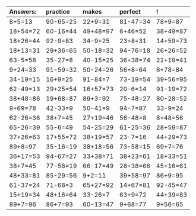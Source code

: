 | Answers: | practice | makes | perfect | ! |
| :--- | :--- | :--- | :--- | :--- |
| 8+5=13 | 90-65=25 | 22+9=31 | 81-47=34 | 78+9=87 | 
| 18+54=72 | 60-16=44 | 49+48=97 | 6+46=52 | 38+49=87 | 
| 18+26=44 | 92-9=83 | 34-9=25 | 23+8=31 | 14+59=73 | 
| 18+13=31 | 29+36=65 | 50-18=32 | 94-76=18 | 26+26=52 | 
| 63-5=58 | 35-27=8 | 40-15=25 | 36+38=74 | 22+19=41 | 
| 9+24=33 | 91-59=32 | 50-24=26 | 56+8=64 | 6+78=84 | 
| 34-19=15 | 16+9=25 | 91-84=7 | 73-19=54 | 39+56=95 | 
| 62-49=13 | 29+25=54 | 16+57=73 | 20-6=14 | 91-19=72 | 
| 38+48=86 | 19+68=87 | 89+3=92 | 75-48=27 | 80-28=52 | 
| 9+69=78 | 42-33=9 | 50-41=9 | 94-7=87 | 33-9=24 | 
| 62-26=36 | 38+7=45 | 27+19=46 | 56-48=8 | 8+48=56 | 
| 65-26=39 | 55-6=49 | 54-25=29 | 61-25=36 | 28+59=87 | 
| 37+26=63 | 17+55=72 | 38+19=57 | 23-7=16 | 44+29=73 | 
| 89+8=97 | 35-16=19 | 38+18=56 | 73-58=15 | 69+7=76 | 
| 36+17=53 | 94-67=27 | 33+38=71 | 38+23=61 | 18+33=51 | 
| 38+7=45 | 77-58=19 | 66-17=49 | 28+38=66 | 45+16=61 | 
| 48+33=81 | 85-29=56 | 9+2=11 | 39+58=97 | 86+9=95 | 
| 61-37=24 | 71-68=3 | 65+27=92 | 14+67=81 | 92-45=47 | 
| 15+19=34 | 48+16=64 | 33-26=7 | 63+9=72 | 44+39=83 | 
| 89+7=96 | 86+7=93 | 60-13=47 | 9+68=77 | 9+56=65 | 
